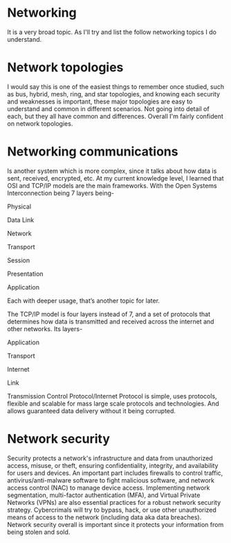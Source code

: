 # Networking
It is a very broad topic. As I'll try and list the follow networking topics I do understand. 

# Network topologies
I would say this is one of the easiest things to remember once studied, such as bus, hybrid, mesh, ring, and star topologies, and knowing each security and weaknesses is important, these major topologies are easy to understand and common in different scenarios. Not going into detail of each, but they all have common and differences. Overall I'm fairly confident on network topologies.

# Networking communications 
Is another system which is more complex, since it talks about how data is sent, received, encrypted, etc. At my current knowledge level, I learned that OSI and TCP/IP models are the main frameworks. With the Open Systems Interconnection being 7 layers being-

Physical

Data Link

Network

Transport

Session

Presentation

Application

Each with deeper usage, that’s another topic for later.

The TCP/IP model is four layers instead of 7, and a set of protocols that determines how data is transmitted and received across the internet and other networks. Its layers-

Application

Transport

Internet

Link 

Transmission Control Protocol/Internet Protocol is simple, uses protocols, flexible and scalable for mass large scale protocols and technologies. And allows guaranteed data delivery without it being corrupted.

# Network security
Security protects a network's infrastructure and data from unauthorized access, misuse, or theft, ensuring confidentiality, integrity, and availability for users and devices. An important part includes firewalls to control traffic, antivirus/anti-malware software to fight malicious software, and network access control (NAC) to manage device access. Implementing network segmentation, multi-factor authentication (MFA), and Virtual Private Networks (VPNs) are also essential practices for a robust network security strategy. Cybercrimals will try to bypass, hack, or use other unauthorized means of access to the network (including data aka data breaches). Network security overall is important since it protects your information from being stolen and sold.
